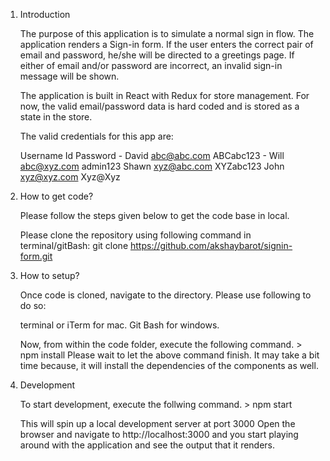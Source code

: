 1. Introduction

	The purpose of this application is to simulate a normal sign in flow. The application renders a Sign-in form. If the user enters the correct pair of email and password, he/she will be directed to a greetings page. If either of email and/or password are incorrect, an invalid sign-in message will be shown. 

	The application is built in React with Redux for store management. For now, the valid email/password data is hard coded and is stored as a state in the store.

	The valid credentials for this app are:
   
   	Username          Id           Password
      	- David        abc@abc.com     ABCabc123
      	- Will         abc@xyz.com     admin123
      		Shawn        xyz@abc.com     XYZabc123
      		John         xyz@xyz.com     Xyz@Xyz
      
2. How to get code?

	Please follow the steps given below to get the code base in local.

	Please clone the repository using following command in terminal/gitBash:
	git clone https://github.com/akshaybarot/signin-form.git 

3. How to setup?

	Once code is cloned, navigate to the directory. Please use following to do so:

	terminal or iTerm for mac.
	Git Bash for windows.

	Now, from within the code folder, execute the following command. > npm install
	Please wait to let the above command finish. It may take a bit time because, it will install the dependencies of the components as well.

4. Development
	
	To start development, execute the follwing command. > npm start

	This will spin up a local development server at port 3000
	Open the browser and navigate to http://localhost:3000 and you start playing around with the application and see the output that it renders.
